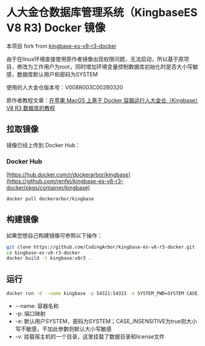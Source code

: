 # 人大金仓数据库管理系统（KingbaseES V8 R3) Docker 镜像
本项目 fork from [kingbase-es-v8-r3-docker](https://github.com/renfei/kingbase-es-v8-r3-docker) 

由于在linux环境直接使用原作者镜像出现权限问题，无法启动，所以基于原项目，修改为工作用户为root，同时增加环境变量控制数据库初始化时是否大小写敏感，数据库默认用户和密码为SYSTEM

使用的人大金仓版本号：V008R003C002B0320

原作者教程文章：[在苹果 MacOS 上基于 Docker 容器运行人大金仓（Kingbase）V8 R3 数据库的教程](https://www.renfei.net/posts/1003506)

## 拉取镜像

镜像已经上传到 Docker Hub：

### Docker Hub

[https://hub.docker.com/r/dockerarbor/kingbase](https://github.com/renfei/kingbase-es-v8-r3-docker/pkgs/container/kingbase)
```bash
docker pull dockerarbor/kingbase
```
## 构建镜像

如果您想自己构建镜像可参照以下操作：

```bash
git clone https://github.com/CodingArbor/kingbase-es-v8-r3-docker.git
cd kingbase-es-v8-r3-docker
docker build -t kingbase:v8r3 .
```

## 运行

```bash
docker run -d --name kingbase -p 54321:54321 -e SYSTEM_PWD=SYSTEM CASE_INSENSITIVE=true -v /opt/kingbase/data:/opt/kingbase/data -v /opt/kingbase/license.dat:/opt/kingbase/Server/bin/license.dat kingbase:v8r3
```

- --name: 容器名称
- -p: 端口映射
- -e: 默认用户SYSTEM，密码为SYSTEM；CASE_INSENSITIVE为true则大小写不敏感，不加此参数则默认大小写敏感
- -v: 挂载宿主机的一个目录，这里挂载了数据目录和license文件
